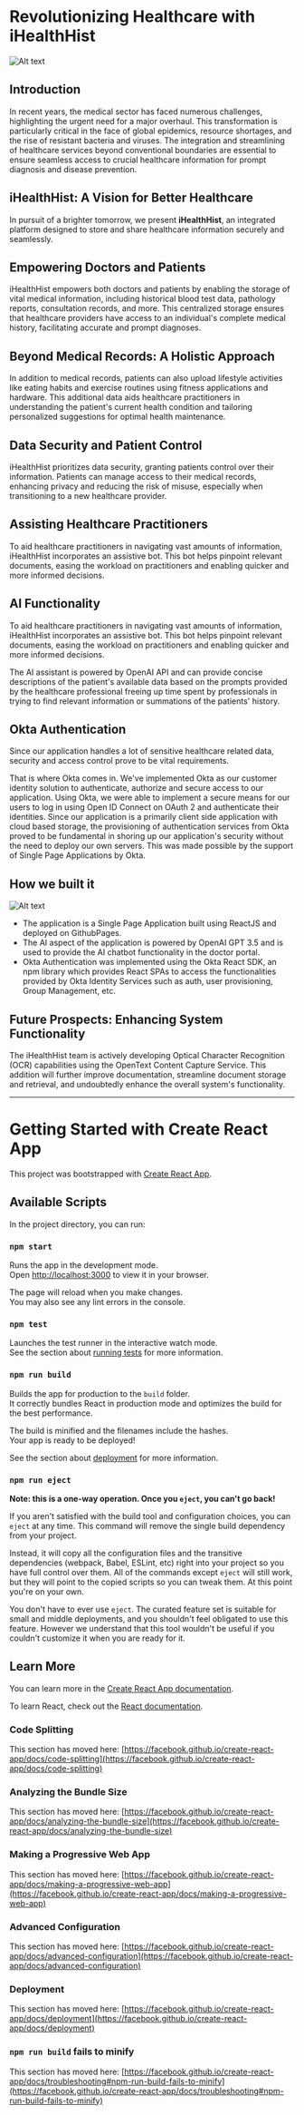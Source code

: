 # Revolutionizing Healthcare with iHealthHist

![Alt text](https://raw.githubusercontent.com/cenentury0941/i-health-hist-okta/main/splash.png)

## Introduction
In recent years, the medical sector has faced numerous challenges, highlighting the urgent need for a major overhaul. This transformation is particularly critical in the face of global epidemics, resource shortages, and the rise of resistant bacteria and viruses. The integration and streamlining of healthcare services beyond conventional boundaries are essential to ensure seamless access to crucial healthcare information for prompt diagnosis and disease prevention.

## iHealthHist: A Vision for Better Healthcare
In pursuit of a brighter tomorrow, we present **iHealthHist**, an integrated platform designed to store and share healthcare information securely and seamlessly.

## Empowering Doctors and Patients
iHealthHist empowers both doctors and patients by enabling the storage of vital medical information, including historical blood test data, pathology reports, consultation records, and more. This centralized storage ensures that healthcare providers have access to an individual's complete medical history, facilitating accurate and prompt diagnoses.

## Beyond Medical Records: A Holistic Approach
In addition to medical records, patients can also upload lifestyle activities like eating habits and exercise routines using fitness applications and hardware. This additional data aids healthcare practitioners in understanding the patient's current health condition and tailoring personalized suggestions for optimal health maintenance.

## Data Security and Patient Control
iHealthHist prioritizes data security, granting patients control over their information. Patients can manage access to their medical records, enhancing privacy and reducing the risk of misuse, especially when transitioning to a new healthcare provider.

## Assisting Healthcare Practitioners
To aid healthcare practitioners in navigating vast amounts of information, iHealthHist incorporates an assistive bot. This bot helps pinpoint relevant documents, easing the workload on practitioners and enabling quicker and more informed decisions.

## AI Functionality
To aid healthcare practitioners in navigating vast amounts of information, iHealthHist incorporates an assistive bot. This bot helps pinpoint relevant documents, easing the workload on practitioners and enabling quicker and more informed decisions.

The AI assistant is powered by OpenAI API and can provide concise descriptions of the patient's available data based on the prompts provided by the healthcare professional freeing up time spent by professionals in trying to find relevant information or summations of the patients' history.

## Okta Authentication
Since our application handles a lot of sensitive healthcare related data, security and access control prove to be vital requirements. 

That is where Okta comes in. We've implemented Okta as our customer identity solution to authenticate, authorize and secure access to our application. Using Okta, we were able to implement a secure means for our users to log in using Open ID Connect on OAuth 2 and authenticate their identities. Since our application is a primarily client side application with cloud based storage, the provisioning of authentication services from Okta proved to be fundamental in shoring up our application's security without the need to deploy our own servers. This was made possible by the support of Single Page Applications by Okta.


## How we built it
![Alt text](https://raw.githubusercontent.com/cenentury0941/i-health-hist-okta/main/Diag1.png)
- The application is a Single Page Application built using ReactJS and deployed on GithubPages. 
- The AI aspect of the application is powered by OpenAI GPT 3.5 and is used to provide the AI chatbot functionality in the doctor portal. 
- Okta Authentication was implemented using the Okta React SDK, an npm library which provides React SPAs to access the functionalities provided by Okta Identity Services such as auth, user provisioning, Group Management, etc.


## Future Prospects: Enhancing System Functionality
The iHealthHist team is actively developing Optical Character Recognition (OCR) capabilities using the OpenText Content Capture Service. This addition will further improve documentation, streamline document storage and retrieval, and undoubtedly enhance the overall system's functionality.


--------------------------------------------


# Getting Started with Create React App

This project was bootstrapped with [Create React App](https://github.com/facebook/create-react-app).

## Available Scripts

In the project directory, you can run:

### `npm start`

Runs the app in the development mode.\
Open [http://localhost:3000](http://localhost:3000) to view it in your browser.

The page will reload when you make changes.\
You may also see any lint errors in the console.

### `npm test`

Launches the test runner in the interactive watch mode.\
See the section about [running tests](https://facebook.github.io/create-react-app/docs/running-tests) for more information.

### `npm run build`

Builds the app for production to the `build` folder.\
It correctly bundles React in production mode and optimizes the build for the best performance.

The build is minified and the filenames include the hashes.\
Your app is ready to be deployed!

See the section about [deployment](https://facebook.github.io/create-react-app/docs/deployment) for more information.

### `npm run eject`

**Note: this is a one-way operation. Once you `eject`, you can't go back!**

If you aren't satisfied with the build tool and configuration choices, you can `eject` at any time. This command will remove the single build dependency from your project.

Instead, it will copy all the configuration files and the transitive dependencies (webpack, Babel, ESLint, etc) right into your project so you have full control over them. All of the commands except `eject` will still work, but they will point to the copied scripts so you can tweak them. At this point you're on your own.

You don't have to ever use `eject`. The curated feature set is suitable for small and middle deployments, and you shouldn't feel obligated to use this feature. However we understand that this tool wouldn't be useful if you couldn't customize it when you are ready for it.

## Learn More

You can learn more in the [Create React App documentation](https://facebook.github.io/create-react-app/docs/getting-started).

To learn React, check out the [React documentation](https://reactjs.org/).

### Code Splitting

This section has moved here: [https://facebook.github.io/create-react-app/docs/code-splitting](https://facebook.github.io/create-react-app/docs/code-splitting)

### Analyzing the Bundle Size

This section has moved here: [https://facebook.github.io/create-react-app/docs/analyzing-the-bundle-size](https://facebook.github.io/create-react-app/docs/analyzing-the-bundle-size)

### Making a Progressive Web App

This section has moved here: [https://facebook.github.io/create-react-app/docs/making-a-progressive-web-app](https://facebook.github.io/create-react-app/docs/making-a-progressive-web-app)

### Advanced Configuration

This section has moved here: [https://facebook.github.io/create-react-app/docs/advanced-configuration](https://facebook.github.io/create-react-app/docs/advanced-configuration)

### Deployment

This section has moved here: [https://facebook.github.io/create-react-app/docs/deployment](https://facebook.github.io/create-react-app/docs/deployment)

### `npm run build` fails to minify

This section has moved here: [https://facebook.github.io/create-react-app/docs/troubleshooting#npm-run-build-fails-to-minify](https://facebook.github.io/create-react-app/docs/troubleshooting#npm-run-build-fails-to-minify)
